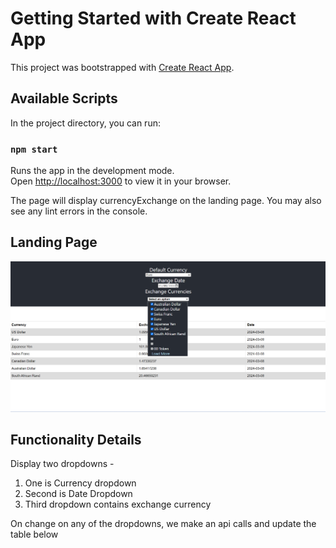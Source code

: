# Getting Started with Create React App

This project was bootstrapped with [Create React App](https://github.com/facebook/create-react-app).

## Available Scripts

In the project directory, you can run:

### `npm start`

Runs the app in the development mode.\
Open [http://localhost:3000](http://localhost:3000) to view it in your browser.

The page will display currencyExchange on the landing page.
You may also see any lint errors in the console.

## Landing Page

![alt text](image.png)

## Functionality Details
Display two dropdowns - 
1. One is Currency dropdown
2. Second is Date Dropdown
3. Third dropdown contains exchange currency

On change on any of the dropdowns, we make an api calls and update the table below 